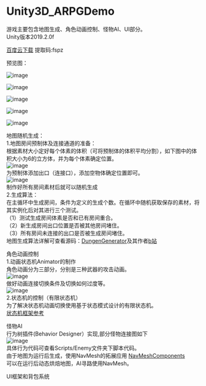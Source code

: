 # Unity3D_ARPGDemo

游戏主要包含地图生成、角色动画控制、怪物AI、UI部分。  
Unity版本2019.2.0f  

[百度云下载](https://pan.baidu.com/s/1Hz2ir0WDkia2BpXXMuII2Q)  提取码:fspz  

预览图：

![image](https://github.com/Aetulier/Unity3D_ARPGDemo/blob/master/Preview%20image/1.jpg)

![image](https://github.com/Aetulier/Unity3D_ARPGDemo/blob/master/Preview%20image/2.jpg)

![image](https://github.com/Aetulier/Unity3D_ARPGDemo/blob/master/Preview%20image/3.jpg)

![image](https://github.com/Aetulier/Unity3D_ARPGDemo/blob/master/Preview%20image/4.jpg)

![image](https://github.com/Aetulier/Unity3D_ARPGDemo/blob/master/Preview%20image/5.jpg)  
  
  
  
  
  
  
  
地图随机生成：  
1.地图房间预制体及连接通道的准备：  
根据素材大小定好每个体素的体积（可将预制体的体积平均分割），如下图中的体积大小为6的立方体，并为每个体素确定位置。   
![image](https://github.com/Aetulier/Unity3D_ARPGDemo/blob/master/Preview%20image/map1.jpg)  
为预制体添加出口（连接口），添加空物体确定位置即可。  
![image](https://github.com/Aetulier/Unity3D_ARPGDemo/blob/master/Preview%20image/map3.jpg)  
制作好所有房间素材后就可以随机生成  
2.生成算法：  
在主循环中生成房间，条件为定义的生成个数。在循环中随机获取保存的素材，将其实例化后对其进行三个测试。  
（1）测试生成房间体素是否和已有房间重合。  
（2）新生成房间出口位置是否被其他房间堵住。  
（3）所有房间未连接的出口是否被生成房间堵住。  
地图生成算法详解可查看源码：[DungenGenerator](https://github.com/YimiCGH/DungenGenerator)及其作者[b站](https://www.bilibili.com/read/cv3322436)   
  
  
角色动画控制  
1.动画状态机Animator的制作  
角色动画分为三部分，分别是三种武器的攻击动画。  
![image](https://github.com/Aetulier/Unity3D_ARPGDemo/blob/master/Preview%20image/Animator_2.jpg)  
做好动画连接切换条件及切换如何过度等。  
![image](https://github.com/Aetulier/Unity3D_ARPGDemo/blob/master/Preview%20image/Animator_1.jpg)  
2.状态机的控制（有限状态机）  
为了解决状态机动画切换使用基于状态模式设计的有限状态机。  
[状态机框架参考](https://blog.csdn.net/liaoshengg/article/details/81014770)  
  
  
怪物AI  
行为树插件(Behavior Designer）实现,部分怪物连接图如下  
![image](https://github.com/Aetulier/Unity3D_ARPGDemo/blob/master/Preview%20image/EnemyAI.jpg)    
具体行为代码可查看Scripts/Enemy文件夹下脚本代码。   
由于地图为运行后生成，使用NavMesh的拓展应用 [NavMeshComponents](https://github.com/Unity-Technologies/NavMeshComponents)  
可以在运行后动态烘焙地图，AI寻路使用NavMesh。  
  
  
UI框架和背包系统  
